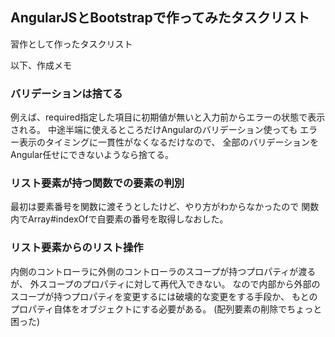 ## AngularJSとBootstrapで作ってみたタスクリスト

習作として作ったタスクリスト


以下、作成メモ

### バリデーションは捨てる
例えば、required指定した項目に初期値が無いと入力前からエラーの状態で表示される。
中途半端に使えるところだけAngularのバリデーション使っても
エラー表示のタイミングに一貫性がなくなるだけなので、
全部のバリデーションをAngular任せにできないようなら捨てる。


### リスト要素が持つ関数での要素の判別
最初は要素番号を関数に渡そうとしたけど、やり方がわからなかったので
関数内でArray#indexOfで自要素の番号を取得しなおした。


### リスト要素からのリスト操作
内側のコントローラに外側のコントローラのスコープが持つプロパティが渡るが、
外スコープのプロパティに対して再代入できない。
なので内部から外部のスコープが持つプロパティを変更するには破壊的な変更をする手段か、
もとのプロパティ自体をオブジェクトにする必要がある。
(配列要素の削除でちょっと困った)

